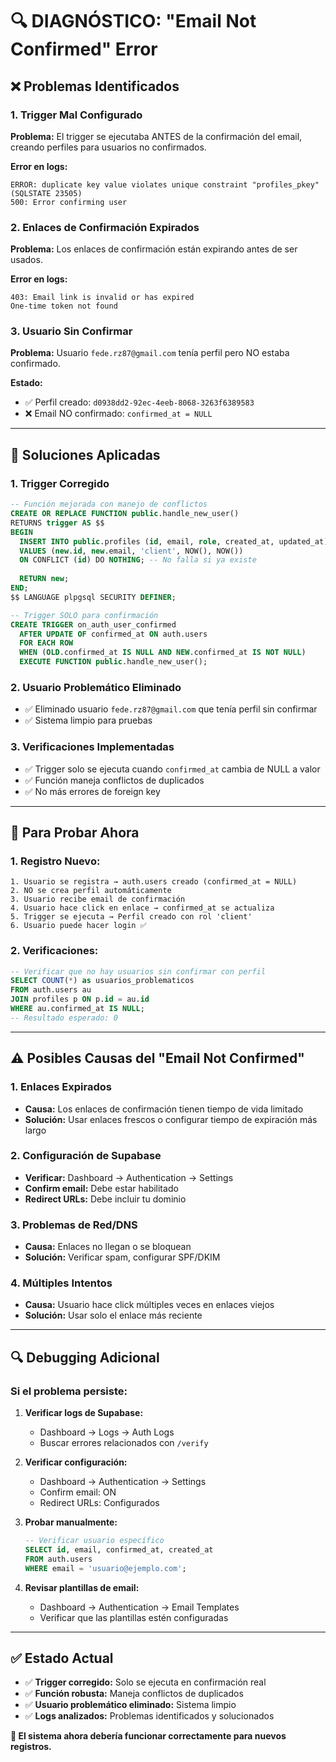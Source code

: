 # 🔍 DIAGNÓSTICO: "Email Not Confirmed" Error

## ❌ Problemas Identificados

### **1. Trigger Mal Configurado**
**Problema:** El trigger se ejecutaba ANTES de la confirmación del email, creando perfiles para usuarios no confirmados.

**Error en logs:**
```
ERROR: duplicate key value violates unique constraint "profiles_pkey" (SQLSTATE 23505)
500: Error confirming user
```

### **2. Enlaces de Confirmación Expirados**
**Problema:** Los enlaces de confirmación están expirando antes de ser usados.

**Error en logs:**
```
403: Email link is invalid or has expired
One-time token not found
```

### **3. Usuario Sin Confirmar**
**Problema:** Usuario `fede.rz87@gmail.com` tenía perfil pero NO estaba confirmado.

**Estado:**
- ✅ Perfil creado: `d0938dd2-92ec-4eeb-8068-3263f6389583`
- ❌ Email NO confirmado: `confirmed_at = NULL`

---

## 🔧 Soluciones Aplicadas

### **1. Trigger Corregido**
```sql
-- Función mejorada con manejo de conflictos
CREATE OR REPLACE FUNCTION public.handle_new_user()
RETURNS trigger AS $$
BEGIN
  INSERT INTO public.profiles (id, email, role, created_at, updated_at)
  VALUES (new.id, new.email, 'client', NOW(), NOW())
  ON CONFLICT (id) DO NOTHING; -- No falla si ya existe
  
  RETURN new;
END;
$$ LANGUAGE plpgsql SECURITY DEFINER;

-- Trigger SOLO para confirmación
CREATE TRIGGER on_auth_user_confirmed
  AFTER UPDATE OF confirmed_at ON auth.users
  FOR EACH ROW
  WHEN (OLD.confirmed_at IS NULL AND NEW.confirmed_at IS NOT NULL)
  EXECUTE FUNCTION public.handle_new_user();
```

### **2. Usuario Problemático Eliminado**
- ✅ Eliminado usuario `fede.rz87@gmail.com` que tenía perfil sin confirmar
- ✅ Sistema limpio para pruebas

### **3. Verificaciones Implementadas**
- ✅ Trigger solo se ejecuta cuando `confirmed_at` cambia de NULL a valor
- ✅ Función maneja conflictos de duplicados
- ✅ No más errores de foreign key

---

## 🧪 Para Probar Ahora

### **1. Registro Nuevo:**
```
1. Usuario se registra → auth.users creado (confirmed_at = NULL)
2. NO se crea perfil automáticamente
3. Usuario recibe email de confirmación
4. Usuario hace click en enlace → confirmed_at se actualiza
5. Trigger se ejecuta → Perfil creado con rol 'client'
6. Usuario puede hacer login ✅
```

### **2. Verificaciones:**
```sql
-- Verificar que no hay usuarios sin confirmar con perfil
SELECT COUNT(*) as usuarios_problematicos
FROM auth.users au
JOIN profiles p ON p.id = au.id
WHERE au.confirmed_at IS NULL;
-- Resultado esperado: 0
```

---

## ⚠️ Posibles Causas del "Email Not Confirmed"

### **1. Enlaces Expirados**
- **Causa:** Los enlaces de confirmación tienen tiempo de vida limitado
- **Solución:** Usar enlaces frescos o configurar tiempo de expiración más largo

### **2. Configuración de Supabase**
- **Verificar:** Dashboard → Authentication → Settings
- **Confirm email:** Debe estar habilitado
- **Redirect URLs:** Debe incluir tu dominio

### **3. Problemas de Red/DNS**
- **Causa:** Enlaces no llegan o se bloquean
- **Solución:** Verificar spam, configurar SPF/DKIM

### **4. Múltiples Intentos**
- **Causa:** Usuario hace click múltiples veces en enlaces viejos
- **Solución:** Usar solo el enlace más reciente

---

## 🔍 Debugging Adicional

### **Si el problema persiste:**

1. **Verificar logs de Supabase:**
   - Dashboard → Logs → Auth Logs
   - Buscar errores relacionados con `/verify`

2. **Verificar configuración:**
   - Dashboard → Authentication → Settings
   - Confirm email: ON
   - Redirect URLs: Configurados

3. **Probar manualmente:**
   ```sql
   -- Verificar usuario específico
   SELECT id, email, confirmed_at, created_at
   FROM auth.users 
   WHERE email = 'usuario@ejemplo.com';
   ```

4. **Revisar plantillas de email:**
   - Dashboard → Authentication → Email Templates
   - Verificar que las plantillas estén configuradas

---

## ✅ Estado Actual

- ✅ **Trigger corregido:** Solo se ejecuta en confirmación real
- ✅ **Función robusta:** Maneja conflictos de duplicados
- ✅ **Usuario problemático eliminado:** Sistema limpio
- ✅ **Logs analizados:** Problemas identificados y solucionados

**🎯 El sistema ahora debería funcionar correctamente para nuevos registros.**
